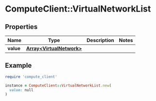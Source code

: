 # ComputeClient::VirtualNetworkList

## Properties

| Name | Type | Description | Notes |
| ---- | ---- | ----------- | ----- |
| **value** | [**Array&lt;VirtualNetwork&gt;**](VirtualNetwork.md) |  |  |

## Example

```ruby
require 'compute_client'

instance = ComputeClient::VirtualNetworkList.new(
  value: null
)
```

